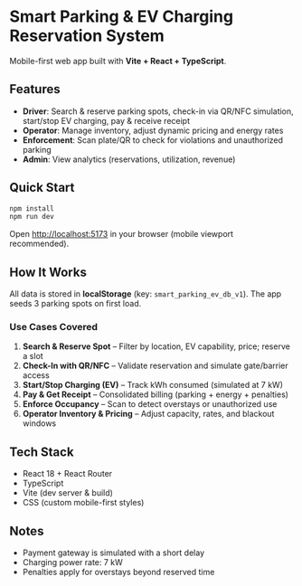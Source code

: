 # Smart Parking & EV Charging Reservation System

Mobile-first web app built with **Vite + React + TypeScript**.

## Features

- **Driver**: Search & reserve parking spots, check-in via QR/NFC simulation, start/stop EV charging, pay & receive receipt
- **Operator**: Manage inventory, adjust dynamic pricing and energy rates
- **Enforcement**: Scan plate/QR to check for violations and unauthorized parking
- **Admin**: View analytics (reservations, utilization, revenue)

## Quick Start

```bash
npm install
npm run dev
```

Open [http://localhost:5173](http://localhost:5173) in your browser (mobile viewport recommended).

## How It Works

All data is stored in **localStorage** (key: `smart_parking_ev_db_v1`). The app seeds 3 parking spots on first load.

### Use Cases Covered

1. **Search & Reserve Spot** – Filter by location, EV capability, price; reserve a slot
2. **Check-In with QR/NFC** – Validate reservation and simulate gate/barrier access
3. **Start/Stop Charging (EV)** – Track kWh consumed (simulated at 7 kW)
4. **Pay & Get Receipt** – Consolidated billing (parking + energy + penalties)
5. **Enforce Occupancy** – Scan to detect overstays or unauthorized use
6. **Operator Inventory & Pricing** – Adjust capacity, rates, and blackout windows

## Tech Stack

- React 18 + React Router
- TypeScript
- Vite (dev server & build)
- CSS (custom mobile-first styles)

## Notes

- Payment gateway is simulated with a short delay
- Charging power rate: 7 kW
- Penalties apply for overstays beyond reserved time

